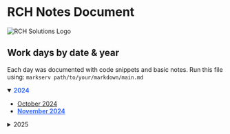 # RCH Notes Document

![RCH Solutions Logo](https://www.rchsolutions.com/wp-content/uploads/2019/04/rch.logo_.fullcolor-1.png)

## Work days by date & year

Each day was documented with code snippets and basic notes.
Run this file using: `markserv path/to/your/markdown/main.md`

<details open>
<summary><span style="color:#3368ff; font-weight:bold;">2024</summary>

  - [October 2024](./2024/10_2024.md)
  - <a href="./2024/11_2024.md" style="color:#3368ff; font-weight: bold;">November 2024</a>
</details>


<details>
<summary>2025</summary>
</details>
